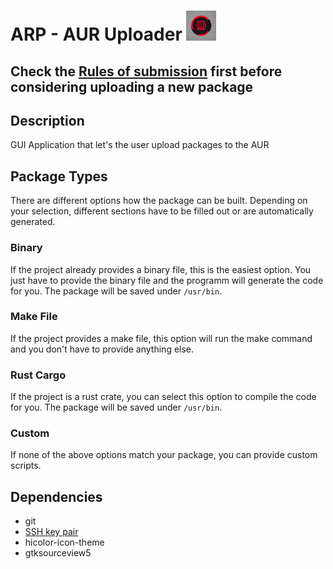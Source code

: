 # ARP - AUR Uploader ![Logo](resources/icons/arp-logo.png)

## Check the [Rules of submission](https://wiki.archlinux.org/title/AUR_submission_guidelines#Rules_of_submission) first before considering uploading a new package

## Description

GUI Application that let's the user upload packages to the AUR

## Package Types

There are different options how the package can be built. Depending on your selection, different sections have to be filled out or are automatically generated.

### Binary

If the project already provides a binary file, this is the easiest option. You just have to provide the binary file and the programm will generate the code for you. The package will be saved under `/usr/bin`.

### Make File

If the project provides a make file, this option will run the make command and you don't have to provide anything else.

### Rust Cargo

If the project is a rust crate, you can select this option to compile the code for you. The package will be saved under `/usr/bin`.

### Custom

If none of the above options match your package, you can provide custom scripts.

## Dependencies

- git
- [SSH key pair](https://wiki.archlinux.org/title/AUR_submission_guidelines#Authentication)
- hicolor-icon-theme
- gtksourceview5
